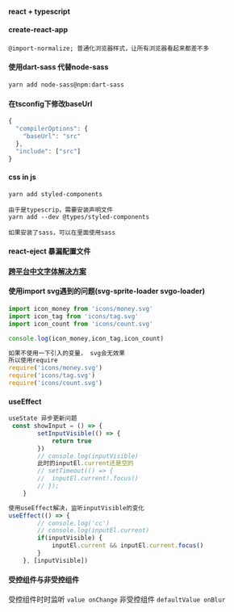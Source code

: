 #### react + typescript

#### create-react-app

`@import-normalize; 普通化浏览器样式，让所有浏览器看起来都差不多`

#### 使用dart-sass 代替node-sass

`yarn add node-sass@npm:dart-sass`

#### 在tsconfig下修改baseUrl

```js
{
  "compilerOptions": {
    "baseUrl": "src"
  },
  "include": ["src"]
}
```

#### css in js

```
yarn add styled-components

由于是typescrip，需要安装声明文件
yarn add --dev @types/styled-components

如果安装了sass，可以在里面使用sass
```


#### react-eject 暴漏配置文件


#### [跨平台中文字体解决方案](https://github.com/zenozeng/fonts.css/)

#### 使用import svg遇到的问题(svg-sprite-loader svgo-loader)

```js
import icon_money from 'icons/money.svg'
import icon_tag from 'icons/tag.svg'
import icon_count from 'icons/count.svg'

console.log(icon_money,icon_tag,icon_count)

如果不使用一下引入的变量， svg会无效果
所以使用require
require('icons/money.svg') 
require('icons/tag.svg') 
require('icons/count.svg') 
```


#### useEffect

```js
useState 异步更新问题
 const showInput = () => {
        setInputVisible(() => {
            return true
        })
        // console.log(inputVisible)
        此时的inputEl.current还是空的
        // setTimeout(() => {
        //  inputEl.current!.focus()   
        // });
    }

使用useEffect解决，监听inputVisible的变化
useEffect(() => {
        // console.log('cc')
        // console.log(inputEl.current)
        if(inputVisible) {
            inputEl.current && inputEl.current.focus()
        }
    }, [inputVisible])


```

#### 受控组件与非受控组件

受控组件时时监听 `value onChange`
非受控组件 `defaultValue onBlur`